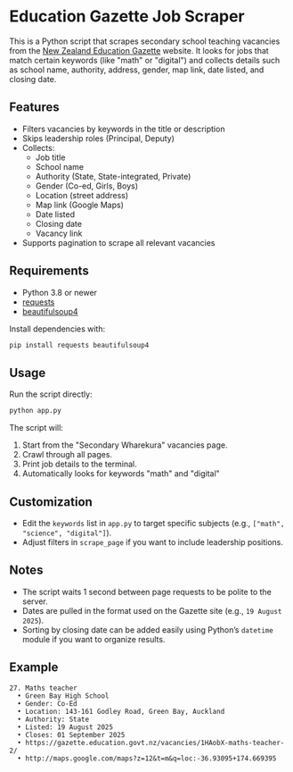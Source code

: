 # Education Gazette Job Scraper

This is a Python script that scrapes secondary school teaching vacancies from the [New Zealand Education Gazette](https://gazette.education.govt.nz) website. It looks for jobs that match certain keywords (like "math" or "digital") and collects details such as school name, authority, address, gender, map link, date listed, and closing date.

## Features

- Filters vacancies by keywords in the title or description
- Skips leadership roles (Principal, Deputy)
- Collects:
  - Job title
  - School name
  - Authority (State, State-integrated, Private)
  - Gender (Co-ed, Girls, Boys)
  - Location (street address)
  - Map link (Google Maps)
  - Date listed
  - Closing date
  - Vacancy link
- Supports pagination to scrape all relevant vacancies

## Requirements

- Python 3.8 or newer
- [requests](https://pypi.org/project/requests/)
- [beautifulsoup4](https://pypi.org/project/beautifulsoup4/)

Install dependencies with:

```bash
pip install requests beautifulsoup4
```

## Usage

Run the script directly:

```bash
python app.py
```

The script will:

1. Start from the "Secondary Wharekura" vacancies page.
2. Crawl through all pages.
3. Print job details to the terminal.
4. Automatically looks for keywords "math" and "digital"

## Customization

- Edit the `keywords` list in `app.py` to target specific subjects (e.g., `["math", "science", "digital"]`).
- Adjust filters in `scrape_page` if you want to include leadership positions.

## Notes

- The script waits 1 second between page requests to be polite to the server.
- Dates are pulled in the format used on the Gazette site (e.g., `19 August 2025`).
- Sorting by closing date can be added easily using Python’s `datetime` module if you want to organize results.

## Example

```
27. Maths teacher
  • Green Bay High School
  • Gender: Co-Ed
  • Location: 143-161 Godley Road, Green Bay, Auckland
  • Authority: State
  • Listed: 19 August 2025
  • Closes: 01 September 2025
  • https://gazette.education.govt.nz/vacancies/1HAobX-maths-teacher-2/
  • http://maps.google.com/maps?z=12&t=m&q=loc:-36.93095+174.669395
```
